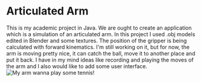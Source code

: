 # Articulated Arm

This is my academic project in Java. We are ought to create an application which is a simulation of an articulated arm. In this project I used .obj models edited in Blender and some textures. The position of the gripper is being calculated with forward kinematics. I'm still working on it, but for now, the arm is moving pretty nice, it can catch the ball, move it to another place and put it back. I have in my mind ideas like recording and playing the moves of the arm and I also would like to add some user interface.
![My arm wanna play some tennis!](https://i.imgsafe.org/15efb83487.png)
